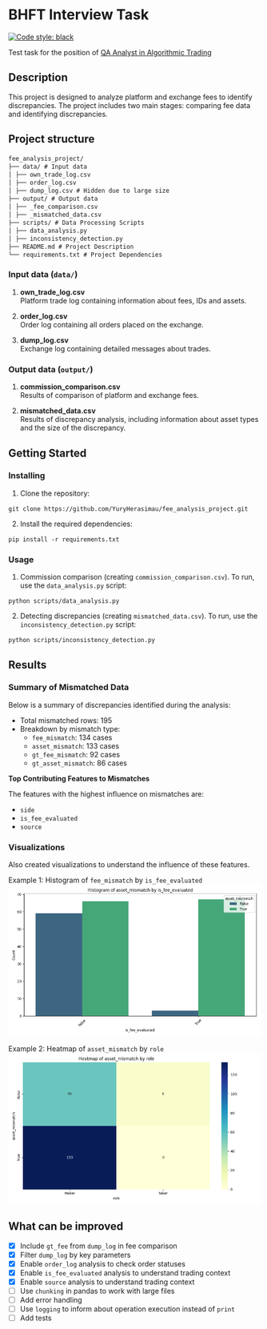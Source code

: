 # BHFT Interview Task
[![Code style: black](https://img.shields.io/badge/code%20style-black-000000.svg)](https://github.com/psf/black)

Test task for the position of [QA Analyst in Algorithmic Trading](https://geekjob.ru/company/62e009541534b2e76202ba79)

## Description
This project is designed to analyze platform and exchange fees to identify discrepancies.
The project includes two main stages: comparing fee data and identifying discrepancies.

## Project structure

```
fee_analysis_project/
├── data/ # Input data
│ ├── own_trade_log.csv
│ ├── order_log.csv
│ ├── dump_log.csv # Hidden due to large size
├── output/ # Output data
│ ├── _fee_comparison.csv
│ ├── _mismatched_data.csv
├── scripts/ # Data Processing Scripts
│ ├── data_analysis.py
│ ├── inconsistency_detection.py
├── README.md # Project Description
└── requirements.txt # Project Dependencies
```

### Input data (`data/`)

1. **own_trade_log.csv**  
   Platform trade log containing information about fees, IDs and assets.

2. **order_log.csv**  
   Order log containing all orders placed on the exchange.

3. **dump_log.csv**  
   Exchange log containing detailed messages about trades.

### Output data (`output/`)

1. **commission_comparison.csv**  
   Results of comparison of platform and exchange fees.

2. **mismatched_data.csv**  
   Results of discrepancy analysis, including information about asset types and the size of the discrepancy.


## Getting Started

### Installing 
1. Clone the repository:
```
git clone https://github.com/YuryHerasimau/fee_analysis_project.git
```
2. Install the required dependencies:
```
pip install -r requirements.txt
``` 

### Usage
1. Commission comparison (creating `commission_comparison.csv`). To run, use the `data_analysis.py` script:
```
python scripts/data_analysis.py
```

2. Detecting discrepancies (creating `mismatched_data.csv`). To run, use the `inconsistency_detection.py` script:
```
python scripts/inconsistency_detection.py
```

## Results

### Summary of Mismatched Data
Below is a summary of discrepancies identified during the analysis:

* Total mismatched rows: 195
* Breakdown by mismatch type:
   * `fee_mismatch`: 134 cases
   * `asset_mismatch`: 133 cases
   * `gt_fee_mismatch`: 92 cases
   * `gt_asset_mismatch`: 86 cases

**Top Contributing Features to Mismatches**

The features with the highest influence on mismatches are:
* `side`
* `is_fee_evaluated`
* `source`

### Visualizations
Also created visualizations to understand the influence of these features.

Example 1: Histogram of `fee_mismatch` by `is_fee_evaluated`
<img src="output/asset_mismatch_by_is_fee_evaluated_histogram.png" width=600/ alt="asset_mismatch_by_is_fee_evaluated_histogram" />

Example 2: Heatmap of `asset_mismatch` by `role`
<img src="output/asset_mismatch_by_role_heatmap.png" width=600/ alt="asset_mismatch_by_role_heatmap" />


## What can be improved
- [X] Include `gt_fee` from `dump_log` in fee comparison
- [X] Filter `dump_log` by key parameters
- [X] Enable `order_log` analysis to check order statuses
- [X] Enable `is_fee_evaluated` analysis to understand trading context
- [X] Enable `source` analysis to understand trading context
- [ ] Use `chunking` in pandas to work with large files
- [ ] Add error handling
- [ ] Use `logging` to inform about operation execution instead of `print`
- [ ] Add tests
